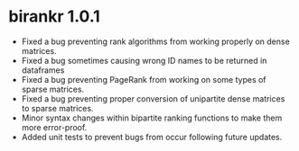 ﻿# birankr 1.0.1
- Fixed a bug preventing rank algorithms from working properly on dense matrices.
- Fixed a bug sometimes causing wrong ID names to be returned in dataframes
- Fixed a bug preventing PageRank from working on some types of sparse matrices.
- Fixed a bug preventing proper conversion of unipartite dense matrices to sparse matrices.
- Minor syntax changes within bipartite ranking functions to make them more error-proof.
- Added unit tests to prevent bugs from occur following future updates.